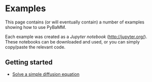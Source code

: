 # Examples

This page contains (or will eventually contain) a number of examples showing how to use PyBaMM.

Each example was created as a _Jupyter notebook_ (http://jupyter.org/).
These notebooks can be downloaded and used, or you can simply copy/paste the
relevant code.

## Getting started

- [Solve a simple diffusion equation](./simple-diffusion.ipynb)
<!-- - [Compare models](./compare-models.ipynb)
- [Add a model](./add-model.ipynb) -->
